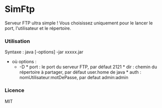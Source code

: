 # SimFtp
Serveur FTP ultra simple !
Vous choisissez uniquement pour le lancer le port, l'utilisateur et le répertoire.

### Utilisation
Syntaxe : java [-options] -jar xxxxx.jar

* où options :
    *    -D<name><value>
        *          port     : le port du serveur FTP, par défaut 2121
        *          dir      : chemin du répertoire à partager, par défaut user.home de java
        *          auth     : nomUtilisateur:motDePasse, par defaut admin:admin
        

### Licence
MIT
